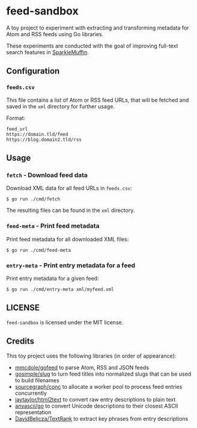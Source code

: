 # feed-sandbox

A toy project to experiment with extracting and transforming metadata for Atom and RSS feeds
using Go libraries.

These experiments are conducted with the goal of improving full-text search features in
[SparkleMuffin](https://github.com/virtualtam/sparklemuffin).

## Configuration
### `feeds.csv`
This file contains a list of Atom or RSS feed URLs, that will be fetched and saved in the `xml`
directory for further usage.

Format:

```csv
feed_url
https://domain.tld/feed
https://blog.domain2.tld/rss
```

## Usage
### `fetch` - Download feed data
Download XML data for all feed URLs in `feeds.csv`:

```shell
$ go run ./cmd/fetch
```

The resulting files can be found in the `xml` directory.

### `feed-meta` - Print feed metadata

Print feed metadata for all downloaded XML files:

```shell
$ go run ./cmd/feed-meta
```

### `entry-meta` - Print entry metadata for a feed

Print entry metadata for a given feed:

```shell
$ go run ./cmd/entry-meta xml/myfeed.xml
```

## LICENSE
`feed-sandbox` is licensed under the MIT license.

## Credits
This toy project uses the following libraries (in order of appearance):

- [mmcdole/gofeed](https://github.com/mmcdole/gofeed) to parse Atom, RSS and JSON feeds
- [gosimple/slug](https://github.com/gosimple/slug) to turn feed titles into normalized slugs that can be used to build filenames
- [sourcegraph/conc](https://github.com/sourcegraph/conc) to allocate a worker pool to process feed entries concurrently
- [jaytaylor/html2text](https://github.com/jaytaylor/html2text) to convert raw entry descriptions to plain text
- [anyascii/go](https://github.com/anyascii/go) to convert Unicode descriptions to their closest ASCII representation
- [DavidBelicza/TextRank](https://github.com/DavidBelicza/TextRank) to extract key phrases from entry descriptions
